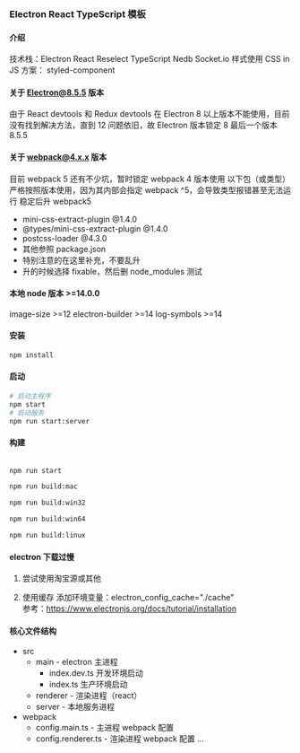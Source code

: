 ### Electron React TypeScript 模板

#### 介绍
技术栈：Electron React Reselect TypeScript Nedb Socket.io
样式使用 CSS in JS 方案： styled-component

#### 关于 Electron@8.5.5 版本
由于 React devtools 和 Redux devtools 在 Electron 8 以上版本不能使用，目前没有找到解决方法，直到 12 问题依旧，故 Electron 版本锁定 8 最后一个版本 8.5.5

#### 关于 webpack@4.x.x 版本
目前 webpack 5 还有不少坑，暂时锁定 webpack 4 版本使用
以下包（或类型）严格按照版本使用，因为其内部会指定 webpack ^5，会导致类型报错甚至无法运行
稳定后升 webpack5
- mini-css-extract-plugin        @1.4.0
- @types/mini-css-extract-plugin @1.4.0 
- postcss-loader                 @4.3.0
- 其他参照 package.json
- 特别注意的在这里补充，不要乱升
- 升的时候选择 fixable，然后删 node_modules 测试

#### 本地 node 版本 >=14.0.0
image-size        >=12
electron-builder  >=14
log-symbols       >=14


#### 安装

```bash
npm install
```

#### 启动

```bash
# 启动主程序
npm start 
# 启动服务
npm run start:server
```

#### 构建

```bash
  
npm run start

npm run build:mac

npm run build:win32

npm run build:win64

npm run build:linux

```

#### electron 下载过慢

1. 尝试使用淘宝源或其他

2. 使用缓存
   添加环境变量：electron_config_cache="./cache"  
   参考：https://www.electronjs.org/docs/tutorial/installation

#### 核心文件结构

- src
  - main - electron 主进程
    - index.dev.ts 开发环境启动
    - index.ts     生产环境启动
  - renderer - 渲染进程（react）
  - server - 本地服务进程
- webpack
  - config.main.ts - 主进程 webpack 配置
  - config.renderer.ts - 渲染进程 webpack 配置
...

